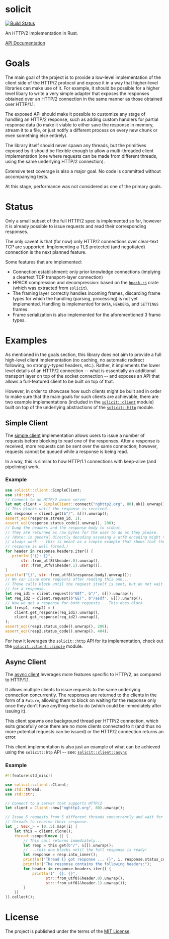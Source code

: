 # solicit
[![Build Status](https://travis-ci.org/mlalic/solicit.svg?branch=master)](https://travis-ci.org/mlalic/solicit)

An HTTP/2 implementation in Rust.

[API Documentation](https://mlalic.github.io/solicit/)

# Goals

The main goal of the project is to provide a low-level implementation of the
client side of the HTTP/2 protocol and expose it in a way that higher-level
libraries can make use of it. For example, it should be possible for a higher
level libary to write a very simple adapter that exposes the responses
obtained over an HTTP/2 connection in the same manner as those obtained over
HTTP/1.1.

The exposed API should make it possible to customize any stage of handling
an HTTP/2 response, such as adding custom handlers for partial response data
(to make it viable to either save the response in memory, stream it to a
file, or just notify a different process on every new chunk or even something
else entirely).

The library itself should never spawn any threads, but the primitives exposed
by it should be flexible enough to allow a multi-threaded client implementation
(one where requests can be made from different threads, using the same underlying
HTTP/2 connection).

Extensive test coverage is also a major goal. No code is committed without
accompanying tests.

At this stage, performance was not considered as one of the primary goals.

# Status

Only a small subset of the full HTTP/2 spec is implemented so far, however it
is already possible to issue requests and read their corresponding responses.

The only caveat is that (for now) only HTTP/2 connections over clear-text TCP
are supported. Implementing a TLS protected (and negotiated) connection is the
next planned feature.

Some features that are implemented:

- Connection establishment: only prior knowledge connections (implying a cleartext TCP
  transport-layer connection)
- HPACK compression and decompression: based on the
  [`hpack-rs`](https://github.com/mlalic/hpack-rs) crate (which was extracted from
  `solicit`).
- The framing layer correctly handles incoming frames, discarding frame types for which
  the handling (parsing, processing) is not yet implemented.
  Handling is implemented for `DATA`, `HEADERS`, and `SETTINGS` frames.
- Frame serialization is also implemented for the aforementioned 3 frame types.


# Examples

As mentioned in the goals section, this library does not aim to provide a
full high-level client implementation (no caching, no automatic redirect
following, no strongly-typed headers, etc.). Rather, it implements the lower
level details of an HTTP/2 connection -- what is essentially an additional
transport layer on top of the socket connection -- and exposes an API that
allows a full-featured client to be built on top of that.

However, in order to showcase how such clients might be built and in order to
make sure that the main goals for such clients are achievable, there are two
example implementations (included in the
[`solicit::client`](https://github.com/mlalic/solicit/blob/master/src/client/mod.rs)
module) built on top of the underlying abstractions of the
[`solicit::http`](https://github.com/mlalic/solicit/blob/master/src/http/mod.rs)
module.

## Simple Client

The [simple client](https://github.com/mlalic/solicit/blob/master/src/client/simple.rs)
implementation allows users to issue a number of requests before blocking to
read one of the responses. After a response is received, more requests can
be sent over the same connection; however, requests cannot be queued while a
response is being read.

In a way, this is similar to how HTTP/1.1 connections with keep-alive (and
pipelining) work.

### Example

```rust
use solicit::client::SimpleClient;
use std::str;
// Connect to an HTTP/2 aware server
let mut client = SimpleClient::connect("nghttp2.org", 80).ok().unwrap();
// This blocks until the response is received...
let response = client.get(b"/", &[]).unwrap();
assert_eq!(response.stream_id, 1);
assert_eq!(response.status_code().unwrap(), 200);
// Dump the headers and the response body to stdout.
// They are returned as raw bytes for the user to do as they please.
// (Note: in general directly decoding assuming a utf8 encoding might not
// always work -- this is meant as a simple example that shows that the
// response is well formed.)
for header in response.headers.iter() {
   println!("{}: {}",
       str::from_utf8(&header.0).unwrap(),
       str::from_utf8(&header.1).unwrap());
}
println!("{}", str::from_utf8(&response.body).unwrap());
// We can issue more requests after reading this one...
// These calls block until the request itself is sent, but do not wait
// for a response.
let req_id1 = client.request(b"GET", b"/", &[]).unwrap();
let req_id2 = client.request(b"GET", b"/asdf", &[]).unwrap();
// Now we get a response for both requests... This does block.
let (resp1, resp2) = (
    client.get_response(req_id1).unwrap(),
    client.get_response(req_id2).unwrap(),
);
assert_eq!(resp1.status_code().unwrap(), 200);
assert_eq!(resp2.status_code().unwrap(), 404);
```

For how it leverages the `solicit::http` API for its implementation, check out the
[`solicit::client::simple`](https://github.com/mlalic/solicit/blob/master/src/client/simple.rs)
module.

## Async Client

The [async client](https://github.com/mlalic/solicit/blob/master/src/client/async.rs)
leverages more features specific to HTTP/2, as compared to HTTP/1.1.

It allows multiple clients to issue requests to the same underlying
connection concurrently. The responses are returned to the clients in the form
of a `Future`, allowing them to block on waiting for the response only once
they don't have anything else to do (which could be immediately after issuing
it).

This client spawns one background thread per HTTP/2 connection, which exits
gracefully once there are no more clients connected to it (and thus no more
potential requests can be issued) or the HTTP/2 connection returns an error.

This client implementation is also just an example of what can be achieved
using the `solicit::htp` API -- see:
[`solicit::client::async`](https://github.com/mlalic/solicit/blob/master/src/client/async.rs)

### Example

```rust
#![feature(std_misc)]

use solicit::client::Client;
use std::thread;
use std::str;

// Connect to a server that supports HTTP/2
let client = Client::new("nghttp2.org", 80).unwrap();

// Issue 5 requests from 5 different threads concurrently and wait for all
// threads to receive their response.
let _: Vec<_> = (0..5).map(|i| {
    let this = client.clone();
    thread::scoped(move || {
        // This call returns immediately...
        let resp = this.get(b"/", &[]).unwrap();
        // ...this one blocks until the full response is ready!
        let response = resp.into_inner();
        println!("Thread {} got response ... {}", i, response.status_code().unwrap());
        println!("The response contains the following headers:");
        for header in response.headers.iter() {
            println!("  {}: {}",
                  str::from_utf8(&header.0).unwrap(),
                  str::from_utf8(&header.1).unwrap());
        }
    })
}).collect();
```

# License

The project is published under the terms of the [MIT License](https://github.com/mlalic/solicit/blob/master/LICENSE).
